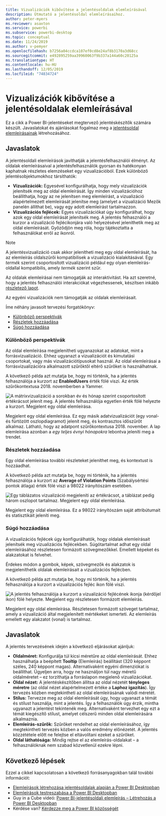 ```yaml
---
title: Vizualizációk kibővítése a jelentésoldalak elemleírásával
description: Útmutató a jelentésoldal elemleírásaihoz.
author: peter-myers
ms.reviewer: asaxton
ms.service: powerbi
ms.subservice: powerbi-desktop
ms.topic: conceptual
ms.date: 11/24/2019
ms.author: v-pemyer
ms.openlocfilehash: b7256a04ccdca107ef0cd8e24af8b3170a3d68cc
ms.sourcegitcommit: e492895259aa39960063f9b337a144a60c20125a
ms.translationtype: HT
ms.contentlocale: hu-HU
ms.lasthandoff: 12/05/2019
ms.locfileid: "74834724"
---
```

# <a name="extending-visuals-with-report-page-tooltips"></a>Vizualizációk kibővítése a jelentésoldalak elemleírásával

Ez a cikk a Power BI-jelentéseket megtervező jelentéskészítők számára készült. Javaslatokat és ajánlásokat fogalmaz meg a [jelentésoldal elemleírásainak](../desktop-tooltips.md) létrehozásához.

## <a name="suggestions"></a>Javaslatok

A jelentésoldali elemleírások javíthatják a jelentésfelhasználói élményt. Az oldalak elemleírásaival a jelentésfelhasználók gyorsan és hatékonyan kaphatnak részletes elemzéseket egy vizualizációból. Ezek különböző jelentésobjektumokhoz társíthatók:

- **Vizualizációk:** Egyesével konfigurálhatja, hogy mely vizualizációk jelenítsék meg az oldal elemleírását. Így minden vizualizációhoz beállíthatja, hogy az ne jelenítsen meg elemleírást, a vizualizáció alapértelmezett elemleírását jelenítse meg (amelyet a vizualizáció Mezők panelén állíthat be), vagy egy adott elemleírást tartalmazzon.
- **Vizualizációs fejlécek:** Egyes vizualizációkat úgy konfigurálhat, hogy azok egy oldal elemleírását jelenítsék meg. A jelentés felhasználói a kurzor a vizualizáció fejlécikonjára való helyezésével jeleníthetik meg az oldal elemleírását. Győződjön meg róla, hogy tájékoztatta a felhasználókat erről az ikonról.

> [!NOTE]
> A jelentésvizualizáció csak akkor jelenítheti meg egy oldal elemleírását, ha az elemleírás oldalszűrői kompatibilisek a vizualizáció kialakításával. Egy _termék_ szerint csoportosított vizualizáció például egy olyan elemleírás-oldallal kompatibilis, amely _termék_ szerint szűr.
>
> Az oldalak elemleírásai nem támogatják az interaktivitást. Ha azt szeretné, hogy a jelentés felhasználói interakciókat végezhessenek, készítsen inkább [részletező lapot](../desktop-drillthrough.md).
>
> Az egyéni vizualizációk nem támogatják az oldalak elemleírásait.

Íme néhány javasolt tervezési forgatókönyv:

- [Különböző perspektívák](#different-perspective)
- [Részletek hozzáadása](#add-detail)
- [Súgó hozzáadása](#add-help)

### <a name="different-perspective"></a>Különböző perspektívák

Az oldal elemleírása megjelenítheti ugyanazokat az adatokat, mint a forrásvizualizáció. Ehhez ugyanazt a vizualizációt és kimutatási csoportokat, vagy más vizualizációtípusokat használ. Az oldal elemleírásai a forrásvizualizációra alkalmazott szűrőktől eltérő szűrőket is használhatnak.

A következő példa azt mutatja be, hogy mi történik, ha a jelentés felhasználója a kurzort az **EnabledUsers** érték fölé viszi. Az érték szűrőkontextusa 2018. novemberben a Yammer.

![A mátrixvizualizáció a sorokban év és hónap szerint csoportosított értékrácsot jelenít meg. A jelentés felhasználója egyetlen érték fölé helyezte a kurzort. Megjelent egy oldal elemleírása.](media/report-page-tooltips/suggestion-different-perspective.png)

Megjelent egy oldal elemleírása. Ez egy másik adatvizualizációt (egy vonal- és fürtözött oszlopdiagramot) jelenít meg, és kontrasztos időszűrőt alkalmaz. Látható, hogy az adatpont szűrőkontextusa 2018. november. A lap elemleírása azonban a _egy teljes évnyi hónapokra_ lebontva jeleníti meg a trendet.

### <a name="add-detail"></a>Részletek hozzáadása

Egy oldal elemleírása további részleteket jeleníthet meg, és kontextust is hozzáadhat.

A következő példa azt mutatja be, hogy mi történik, ha a jelentés felhasználója a kurzort az **Average of Violation Points** (Szabálysértési pontok átlaga) érték fölé viszi a 98022 irányítószám esetében.

![Egy táblázatos vizualizáció megjeleníti az értékrácsot, a táblázat pedig három oszlopot tartalmaz. Megjelent egy oldal elemleírása.](media/report-page-tooltips/suggestion-add-details.png)

Megjelent egy oldal elemleírása. Ez a 98022 irányítószám saját attribútumait és statisztikáit jeleníti meg.

### <a name="add-help"></a>Súgó hozzáadása

A vizualizációs fejlécek úgy konfigurálhatók, hogy oldalak elemleírásait jelenítsék meg vizualizációs fejlécekben. Súgótartalmat adhat egy oldal elemleírásához részletesen formázott szövegmezőkkel. Emellett képeket és alakzatokat is felvehet.

Érdekes módon a gombok, képek, szövegmezők és alakzatok is megjeleníthetik oldalak elemleírásait a vizualizációs fejlécben.

A következő példa azt mutatja be, hogy mi történik, ha a jelentés felhasználója a kurzort a vizualizációs fejléc ikon fölé viszi.

![A jelentés felhasználója a kurzort a vizualizáció fejlécének ikonja (kérdőjel ikon) fölé helyezte. Megjelent egy részletesen formázott elemleírás.](media/report-page-tooltips/suggestion-add-help.png)

Megjelent egy oldal elemleírása. Részletesen formázott szöveget tartalmaz, amely a vizualizáció által megjelenített mértékeket ismerteti. Az elemleírás emellett egy alakzatot (vonal) is tartalmaz.

## <a name="recommendations"></a>Javaslatok

A jelentés tervezésének idején a következő eljárásokat ajánljuk:

- **Oldalméret:** Konfigurálja túl kicsi méretűre az oldal elemleírását. Ehhez használhatja a beépített **Tooltip** (Elemleírás) beállítást (320 képpont széles, 240 képpont magas). Alternatívaként egyéni dimenziókat is beállíthat. Ügyeljen arra, hogy ne használjon túl nagy méretű oldalméretet – ez torzíthatja a forráslapon megjelenő vizualizációkat.
- **Oldal nézet:** A jelentéskészítőben állítsa az oldal nézetét **tényleges méretre** (az oldal nézet alapértelmezett értéke a **Laphoz igazítás**). Így tervezés közben megtekintheti az oldal elemleírásának valódi méretét.
- **Stílus:** Tervezze meg az oldal elemleírását úgy, hogy ugyanazt a témát és stílust használja, mint a jelentés. Így a felhasználók úgy érzik, mintha ugyanazt a jelentést tekintenék meg. Alternatívaként tervezhet egy ezt a témát kiegészítő stílust, amelyet célszerű minden oldal elemleírására alkalmaznia.
- **Elemleírás-szűrők:** Szűrőket rendelhet az oldal elemleírásához, így megtekintheti tervezés közben a valós eredmény előnézetét. A jelentés közzététele előtt ne felejtse el eltávolítani ezeket a szűrőket.
- **Oldal láthatósága:** Mindig rejtse el az elemleírás-oldalakat – a felhasználóknak nem szabad közvetlenül ezekre lépni.

## <a name="next-steps"></a>Következő lépések

Ezzel a cikkel kapcsolatosan a következő forrásanyagokban talál további információt:

- [Elemleírások létrehozása jelentésoldalak alapján a Power BI Desktopban](../desktop-tooltips.md)
- [Elemleírások testreszabása a Power BI Desktopban](../desktop-custom-tooltips.md)
- Guy in a Cube videó: [Power BI-jelentésoldali elemleírás – Létrehozás a Power BI Desktopban](https://www.youtube.com/watch?v=URTA7JZsAtw)
- Kérdése van? [Kérdezze meg a Power BI közösségét](https://community.powerbi.com/)
